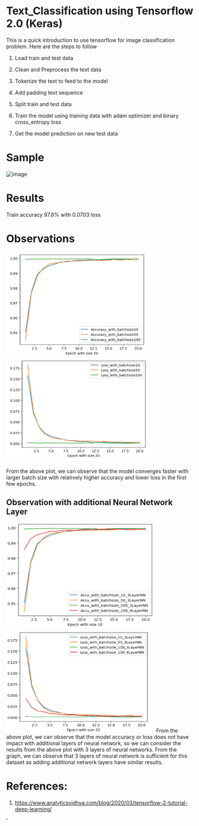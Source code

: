 
# Text_Classification using Tensorflow 2.0 (Keras)


This is a quick introduction to use tensorflow for image classification problem. Here are the steps to follow

1. Load train and test data

2. Clean and Preprocess the text data 

3. Tokenize the text to feed to the model

4. Add padding text sequence 

5. Split train and test data 

6. Train the model using training data with adam optimizer and binary cross_entropy loss

7. Get the model prediction on new test data


# Sample

<img width="603" alt="image" src="https://github.com/shruthireddyrekula/Text_Classification_TF/assets/12846189/8281039b-037a-44d8-9878-e3f57c500ffb">


# Results


Train accuracy 97.8% with  0.0703 loss

# Observations


 <img src="./Accuracy_Graph.png" width="400" height="280">
 <img src="./Loss_Graph.png" width="400" height="280">
  
  From the above plot, we can observe that the model converges faster with larger batch size with relatively higher accuracy and lower loss in the first few epochs.
  
  ## Observation with additional Neural Network Layer
  
<img src="./Accuracy_Graph_Dense_Layers.png" width="400" height="280">
<img src="./Loss_Graph_Dense_layers.png" width="400" height="280">
From the above plot, we can observe that the model accuracy or loss does not have impact with additional layers of neural network, so we can consider the results from the above plot with 3 layers of neural networks. From the graph, we can observe that 3 layers of neural network is sufficient for this dataset as adding additional network layers have similar results.
  
 # References:

1) https://www.analyticsvidhya.com/blog/2020/03/tensorflow-2-tutorial-deep-learning/


'
